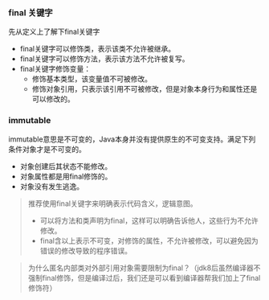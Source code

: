 ### final 关键字

先从定义上了解下final关键字

* final关键字可以修饰类，表示该类不允许被继承。
* final关键字可以修饰方法，表示该方法不允许被复写。
* final关键字修饰变量：
  * 修饰基本类型，该变量值不可被修改。
  * 修饰对象引用，只表示该引用不可被修改，但是对象本身行为和属性还是可以修改的。

### immutable

immutable意思是不可变的，Java本身并没有提供原生的不可变支持。满足下列条件对象才是不可变的。

* 对象创建后其状态不能修改。
* 对象属性都是用final修饰的。
* 对象没有发生逃逸。



>推荐使用final关键字来明确表示代码含义，逻辑意图。
>
>- 可以将方法和类声明为final，这样可以明确告诉他人，这些行为不允许修改。
>- final含以上表示不可变，对修饰的属性，不允许被修改，可以避免因为错误的修改导致的程序错误。

> 为什么匿名内部类对外部引用对象需要限制为final？（jdk8后虽然编译器不强制final修饰，但是编译过后，我们还是可以看到编译器帮我们加上了final修饰符）

